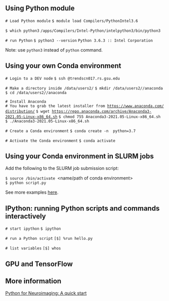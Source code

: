## Using Python module

`# Load Python module`
`$ module load Compilers/PythonIntel3.6 `

`$ which python3`
`/apps/Compilers/Intel-Python/intelpython3/bin/python3`

`# run Python`
`$ python3 --version`
`Python 3.6.3 :: Intel Corporation`

Note: use `python3` instead of `python` command.

## Using your own Conda environment

`# Login to a DEV node`
`$ ssh `<campusID>`@trendscn017.rs.gsu.edu`

`# Make a directory inside /data/users2/`<your folder>
`$ mkdir /data/users2/`<your folder>`/anaconda`
`$ cd /data/users2/`<your folder>`/anaconda`

`# Install Anaconda`
`# You have to grab the latest installer from `[`https://www.anaconda.com/distribution/`](https://www.anaconda.com/distribution/)
`$ wget `[`https://repo.anaconda.com/archive/Anaconda3-2021.05-Linux-x86_64.sh`](https://repo.anaconda.com/archive/Anaconda3-2021.05-Linux-x86_64.sh)
`$ chmod 755 Anaconda3-2021.05-Linux-x86_64.sh`
`$ ./Anaconda3-2021.05-Linux-x86_64.sh`

`# Create a Conda environment`
`$ conda create -n `<env name>` python=3.7`

`# Activate the Conda environment`
`$ conda activate `<env name>

## Using your Conda environment in SLURM jobs

Add the following to the SLURM job submission script:

`$ source `<path to conda installation>`/bin/activate `<name/path of conda environment>
`$ python script.py`

See more examples [here](List_of_SLURM_scripts "wikilink").

## IPython: running Python scripts and commands interactively

`# start ipython`
`$ ipython`

`# run a Python script`
`[$] %run hello.py`

`# list variables`
`[$] whos`

## GPU and TensorFlow

## More information

[Python for Neuroimaging: A quick
start](https://nilearn.github.io/introduction.html#python-for-neuroimaging-a-quick-start)